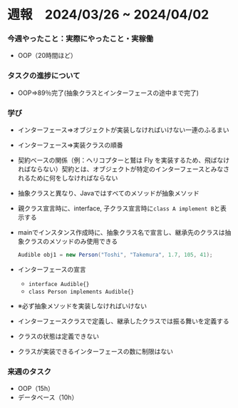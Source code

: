 # 週報　2024/03/26 ~ 2024/04/02

### 今週やったこと：実際にやったこと・実稼働
- OOP（20時間ほど）

### タスクの進捗について
- OOP⇒89％完了(抽象クラスとインターフェースの途中まで完了)

### 学び
- インターフェース⇒オブジェクトが実装しなければいけない一連のふるまい
- インターフェース⇒実装クラスの順番
- 契約ベースの関係（例：ヘリコプターと鷲は Fly を実装するため、飛ばなければならない）契約とは、オブジェクトが特定のインターフェースとみなされるために何をしなければならない
- 抽象クラスと異なり、Javaではすべてのメソッドが抽象メソッド
- 親クラス宣言時に、interface, 子クラス宣言時に`class A implement B`と表示する
- mainでインスタンス作成時に、抽象クラス名で宣言し、継承先のクラスは抽象クラスのメソッドのみ使用できる
    
    ```java
    Audible obj1 = new Person("Toshi", "Takemura", 1.7, 105, 41);
    ```
    
- インターフェースの宣言
    - `interface Audible{}`
    - `class Person implements Audible{}`
- ※必ず抽象メソッドを実装しなければいけない
- インターフェースクラスで定義し、継承したクラスでは振る舞いを定義する
- クラスの状態は定義できない
- クラスが実装できるインターフェースの数に制限はない
### 来週のタスク
- OOP（15h）
- データベース（10h）